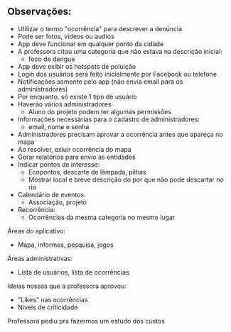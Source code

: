 ## Observações:

- Utilizar o termo "ocorrência" para descrever a denúncia
- Pode ser fotos, videos ou audios
- App deve funcionar em qualquer ponto da cidade
- A professora citou uma categoria que não estava na descrição inicial:
    - foco de dengue
- App deve exibir os hotspots de poluição
- Login dos usuários será feito inicialmente por Facebook ou telefone
- Notificações somente pelo app (não envia email para os administradores)
- Por enquanto, só existe 1 tipo de usuário
- Haverão vários administradores
    - Aluno do projeto podem ter algumas permissões
- Informações necessárias para o cadastro de administradores:
    - email, nome e senha
- Administradores precisam aprovar a ocorrência antes que apareça no mapa
- Ao resolver, exluir ocorrência do mapa
- Gerar relatórios para envio as entidades
- Indicar pontos de interesse:
    - Ecopontos, descarte de lâmpada, pilhas
    - Mostrar local e breve descrição do por que não pode descartar no rio
- Calendário de eventos:
    - Associação, projeto
- Recorrência:
    - Ocorrências da mesma categoria no mesmo lugar

Áreas do aplicativo:

- Mapa, informes, pesquisa, jogos

Áreas administrativas:
- Lista de usuários, lista de ocorrências


Ideias nossas que a professora aprovou:
- "Likes" nas ocorrências
- Níveis de criticidade

Professora pediu pra fazermos um estudo dos custos